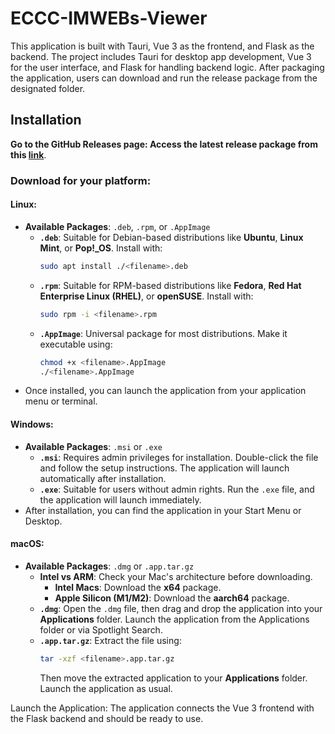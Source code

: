 # ECCC-IMWEBs-Viewer

This application is built with Tauri, Vue 3 as the frontend, and Flask as the backend. The project includes Tauri for desktop app development, Vue 3 for the user interface, and Flask for handling backend logic. After packaging the application, users can download and run the release package from the designated folder.

## Installation

**Go to the GitHub Releases page: Access the latest release package from this [link](https://github.com/shahviransh/ECCC-IMWEBs-Viewer/releases/latest)**.

### Download for your platform:

#### **Linux**:
- **Available Packages**: `.deb`, `.rpm`, or `.AppImage`
  - **`.deb`**: Suitable for Debian-based distributions like **Ubuntu**, **Linux Mint**, or **Pop!_OS**. Install with:
    ```bash
    sudo apt install ./<filename>.deb
    ```
  - **`.rpm`**: Suitable for RPM-based distributions like **Fedora**, **Red Hat Enterprise Linux (RHEL)**, or **openSUSE**. Install with:
    ```bash
    sudo rpm -i <filename>.rpm
    ```
  - **`.AppImage`**: Universal package for most distributions. Make it executable using:
    ```bash
    chmod +x <filename>.AppImage
    ./<filename>.AppImage
    ```
- Once installed, you can launch the application from your application menu or terminal.

#### **Windows**:
- **Available Packages**: `.msi` or `.exe`
  - **`.msi`**: Requires admin privileges for installation. Double-click the file and follow the setup instructions. The application will launch automatically after installation.
  - **`.exe`**: Suitable for users without admin rights. Run the `.exe` file, and the application will launch immediately.
- After installation, you can find the application in your Start Menu or Desktop.

#### **macOS**:
- **Available Packages**: `.dmg` or `.app.tar.gz`
  - **Intel vs ARM**: Check your Mac's architecture before downloading.  
    - **Intel Macs**: Download the **x64** package.  
    - **Apple Silicon (M1/M2)**: Download the **aarch64** package.
  - **`.dmg`**: Open the `.dmg` file, then drag and drop the application into your **Applications** folder. Launch the application from the Applications folder or via Spotlight Search.
  - **`.app.tar.gz`**: Extract the file using:
    ```bash
    tar -xzf <filename>.app.tar.gz
    ```
    Then move the extracted application to your **Applications** folder. Launch the application as usual.

Launch the Application: The application connects the Vue 3 frontend with the Flask backend and should be ready to use.
